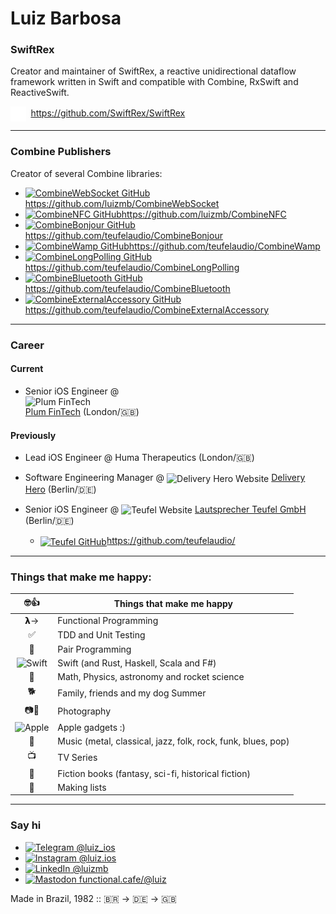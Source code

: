 # Luiz Barbosa

### SwiftRex
Creator and maintainer of SwiftRex, a reactive unidirectional dataflow framework written in Swift and compatible with Combine, RxSwift and ReactiveSwift.

<div height=24 valign="middle">
  <a href="https://github.com/SwiftRex/SwiftRex"><img src="github-mark-white.png" alt="SwiftRex GitHub" height=24 valign="middle" /></a>&nbsp;
  <a href="https://github.com/SwiftRex/SwiftRex"><span valign="middle">https://github.com/SwiftRex/SwiftRex</span></a>
</a>

---

### Combine Publishers
Creator of several Combine libraries:

- <a href="https://github.com/luizmb/CombineWebSocket"><img src="https://github.com/favicon.ico" alt="CombineWebSocket GitHub" height=16 />https://github.com/luizmb/CombineWebSocket</a>
- <a href="https://github.com/luizmb/CombineNFC"><img src="https://github.com/favicon.ico" alt="CombineNFC GitHub" height=16 />https://github.com/luizmb/CombineNFC</a>
- <a href="https://github.com/teufelaudio/CombineBonjour"><img src="https://github.com/favicon.ico" alt="CombineBonjour GitHub" height=16 />https://github.com/teufelaudio/CombineBonjour</a>
- <a href="https://github.com/teufelaudio/CombineWamp"><img src="https://github.com/favicon.ico" alt="CombineWamp GitHub" height=16 />https://github.com/teufelaudio/CombineWamp</a>
- <a href="https://github.com/teufelaudio/CombineLongPolling"><img src="https://github.com/favicon.ico" alt="CombineLongPolling GitHub" height=16 />https://github.com/teufelaudio/CombineLongPolling</a>
- <a href="https://github.com/teufelaudio/CombineBluetooth"><img src="https://github.com/favicon.ico" alt="CombineBluetooth GitHub" height=16 />https://github.com/teufelaudio/CombineBluetooth</a>
- <a href="https://github.com/teufelaudio/CombineExternalAccessory"><img src="https://github.com/favicon.ico" alt="CombineExternalAccessory GitHub" height=16 />https://github.com/teufelaudio/CombineExternalAccessory</a>

---

### Career
#### Current 

- Senior iOS Engineer @ <img src="https://withplum.com/favicon.png" alt="Plum FinTech" height=16 style="display: block; mix-blend-mode: multiply;" /> <a href="https://withplum.com">Plum FinTech</a> (London/🇬🇧)

#### Previously

- Lead iOS Engineer @ Huma Therapeutics (London/🇬🇧)

- Software Engineering Manager @ <img src="https://www.deliveryhero.com/favicon.ico" alt="Delivery Hero Website" height=16 style="vertical-align: middle; filter: invert(1); filter: drop-shadow(2px 2px 2px white);" /> <a href="https://www.deliveryhero.com">Delivery Hero</a> (Berlin/🇩🇪)

- Senior iOS Engineer @ <img src="https://teufel.de/favicon.ico" alt="Teufel Website" height=16 style="vertical-align: middle; filter: invert(1); filter: drop-shadow(2px 2px 2px white);" /> <a href="https://www.teufel.de">Lautsprecher Teufel GmbH</a> (Berlin/🇩🇪)
  - <a href="https://github.com/teufelaudio/"><img src="https://github.com/favicon.ico" alt="Teufel GitHub" height=16 style="vertical-align: middle; filter: invert(1); filter: drop-shadow(2px 2px 2px white);" />https://github.com/teufelaudio/</a>

---

### Things that make me happy:

| 🤓👍 | Things that make me happy |
| :---: | ---- |
| 𝝺→ | Functional Programming |
| ✅ | TDD and Unit Testing |
| 👥 | Pair Programming |
| <img src="https://swift.org/favicon.ico" alt="Swift" height=24 /> | Swift (and Rust, Haskell, Scala and F#) |
| 🚀 | Math, Physics, astronomy and rocket science |
| 🐕 | Family, friends and my dog Summer |
| 📷🎥 | Photography |
| <img src="https://apple.com/favicon.ico" alt="Apple" height=24 /> | Apple gadgets :) |
| 🎸 | Music (metal, classical, jazz, folk, rock, funk, blues, pop) |
| 📺 | TV Series |
| 📖 | Fiction books (fantasy, sci-fi, historical fiction) |
| 📝 | Making lists |

---

### Say hi

- <a href="https://t.me/luiz_ios"><img src="https://t.me/favicon.ico" alt="Telegram" height=16 /> @luiz_ios</a>
- <a href="https://www.instagram.com/luiz.ios"><img src="https://www.instagram.com/favicon.ico" alt="Instagram" height=16 /> @luiz.ios</a>
- <a href="https://www.linkedin.com/in/luizmb/"><img src="https://www.linkedin.com/favicon.ico" alt="LinkedIn" height=16 /> @luizmb</a>
- <a rel="me" href="https://functional.cafe/@luiz"><img src="https://functional.cafe/favicon.ico" alt="Mastodon" height=16 /> functional.cafe/@luiz</a>


Made in Brazil, 1982 :: 🇧🇷 -> 🇩🇪 -> 🇬🇧
